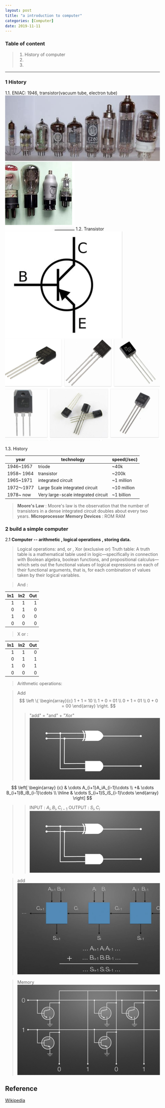 ```yaml
---
layout: post
title: "a introduction to computer"
categories: [Computer]
date: 2019-11-11
---
```


### Table of content  
>1. History of computer 
>2. 
>3. 

-------

### 1 History    
1.1. ENIAC: 1946, transistor(vacuum tube, electron tube)
![electron tube](/assets/computer/electron_tube1.png)
![triode](/assets/computer/triode.png)
1.2. Transistor  
![transistor_symbol](/assets/computer/transistor_symbol.png)
![transistor](/assets/computer/transistor.png)

1.3. History  

| year | technology | speed(/sec) |
| ---  |   ----     |  ---  |
| 1946~1957 | triode | ~40k   |
| 1958~ 1964 | transistor | ~200k |
| 1965~1971  | integrated circuit | ~1 million|
| 1972～1977 | Large Scale integrated circuit | ~10 million|
| 1978~ now| Very large-scale integrated circuit | ~1 billion | 

> **Moore's Law** : Moore's law is the observation that the number of transistors in a dense integrated circuit doubles about every two years.
> **Microprocessor** 
> **Memory Devices** : ROM RAM 

### 2 build a simple computer
2.1 **Computer --  arithmetic , logical operations , storing data.**
> Logical operations: and, or , Xor (exclusive or)
> Truth table: A truth table is a mathematical table used in logic—specifically in connection with Boolean algebra, boolean functions, and propositional calculus—which sets out the functional values of logical expressions on each of their functional arguments, that is, for each combination of values taken by their logical variables.

>And :  


| In1| In2 | Out|
|--:|--:|--:|
| 1| 1| 1|
| 0| 1| 0|
| 1| 0| 0|
| 0| 0| 0|

>X or : 


| In1| In2 | Out|
|--:|--:|--:|
| 1| 1| 0|
| 0| 1| 1|
| 1| 0| 1|
| 0| 0| 0|

> Arithmetic operations: 

> Add 
$$
\left \{ 
\begin{array}{c}
1 + 1 = 10 \\ 
1 + 0 = 01 \\ 
0 + 1 = 01 \\
0 + 0 = 00
\end{array}
\right.
$$
>> "add" = "and" + "Xor"
![add](/assets/computer/add_0.png)
>> 
$$
\left[  \begin{array}  {c} 
 & \cdots A_{i+1}A_iA_{i-1}\cdots \\
+& \cdots B_{i+1}B_iB_{i-1}\cdots \\
\hline
 & \cdots S_{i+1}S_iS_{i-1}\cdots
\end{array}  \right]
$$  

>> INPUT : $A_i, B_i, C_{i-1}$
>> OUTPUT : $S_i, C_i$
![add](/assets/computer/add_0.png)

>add  
![add](/assets/computer/add__.png)

> Memory
![ROM](/assets/computer/ROM.png)
<h2>Reference</h2>    

[Wikipedia](https://www.wikipedia.org)